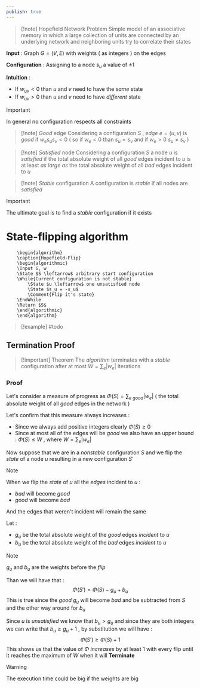 ```yaml
---
publish: true
---
```

>[!note] Hopefield Network Problem
>Simple model of an associative memory in which a large collection of units are connected by an underlying network and neighboring units try to correlate their states 

**Input** : Graph $G=(V,E)$ with weights ( as integers ) on the edges

**Configuration** : Assigning to a node $s_u$ a value of $\pm 1$

**Intuition** : 
+ If $w_{uv}<0$ than $u$ and $v$ need to have the *same* state 
+ If $w_{uv} > 0$ than $u$ and $v$ need to have *different* state

>[!important] 
>In general no configuration respects all constraints

>[!note] *Good* edge
>Considering a configuration $S$ , *edge* $e=(u,v)$ is *good* if $w_e s_u s_v < 0$ ( so if $w_e <0$ than $s_u = s_v$ and if $w_e >0$ $s_u \neq s_v$ )

>[!note] *Satisfied* node
>Considering a configuration $S$ a node $u$ is *satisfied* if the total absolute weight of all *good* edges incident to $u$ is at least *as large as* the total absolute weight of all *bad* edges incident to $u$

>[!note] *Stable* configuration
>A configuration is *stable* if all nodes are *satisfied* 

>[!important] 
>The ultimate goal is to find a *stable* configuration if it exists

# State-flipping algorithm

```pseudo
	\begin{algorithm}
	\caption{Hopefield-Flip}
	\begin{algorithmic}
	\Input G, w
	\State $S \leftarrow$ arbitrary start configuration
	\While{Current configuration is not stable}
		\State $u \leftarrow$ one unsatisfied node
		\State $s_u = -s_u$ 
		\Comment{Flip it's state}
    \EndWhile
    \Return $S$
	\end{algorithmic}
	\end{algorithm}
```
>[!example] 
>#todo

## Termination Proof

>[!important] Theorem
>The *algorithm* terminates with a *stable* configuration after at most $W = \sum_e |w_e|$ iterations 
### Proof 

Let's consider a measure of progress as $\Phi(S) =\sum_{e\ good}|w_e|$ ( the total absolute weight of all *good* edges in the network )

Let's confirm that this measure always increases : 

+ Since we always add positive integers clearly $\Phi(S) \ge 0$ 
+ Since at most all of the edges will be *good* we also have an upper bound : $\Phi(S)\leq W$ , where $W=\sum_e |w_e|$ 

Now suppose that we are in a *nonstable* configuration $S$ and we flip the *state* of a node $u$ resulting in a new configuration $S'$ 

>[!note] 
>When we flip the *state* of $u$ all the *edges* incident to $u$ :
>+ *bad* will become *good*
>+ *good* will become *bad*
>
>And the edges that weren't incident will remain the same 
>

Let :
+ $g_u$ be the total absolute weight of the *good* edges *incident* to $u$
+ $b_u$ be the total absolute weight of the *bad* edges *incident* to $u$
>[!note] 
>$g_u$ and $b_u$ are the weights before the *flip*

Than we will have that :
$$\Phi(S') = \Phi(S) - g_u + b_u$$
This is true since the *good* $g_u$ will become *bad* and be subtracted from $S$ and the other way around for $b_u$ 

Since $u$ is *unsatisfied* we know that $b_u > g_u$ and since they are both integers we can write that $b_u \ge g_u +1$ , by substitution we will have : 
$$\Phi(S') \ge \Phi(S) +1 $$
This shows us that the value of $\Phi$ *increases* by at least $1$ with every flip until it reaches the maximum of $W$ when it will **Terminate** 

>[!warning] 
>The execution time could be big if the weights are big 


